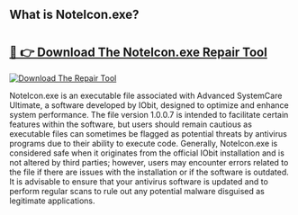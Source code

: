 ## What is NoteIcon.exe? 

# <h2><a href="https://exedetect.com/download.php?NoteIcon.exe">🔗 👉 Download The NoteIcon.exe Repair Tool</a></h2>

[![Download The Repair Tool](https://exedetect.com/download-button.jpg)](https://exedetect.com/download.php?NoteIcon.exe)

NoteIcon.exe is an executable file associated with Advanced SystemCare Ultimate, a software developed by IObit, designed to optimize and enhance system performance. The file version 1.0.0.7 is intended to facilitate certain features within the software, but users should remain cautious as executable files can sometimes be flagged as potential threats by antivirus programs due to their ability to execute code. Generally, NoteIcon.exe is considered safe when it originates from the official IObit installation and is not altered by third parties; however, users may encounter errors related to the file if there are issues with the installation or if the software is outdated. It is advisable to ensure that your antivirus software is updated and to perform regular scans to rule out any potential malware disguised as legitimate applications.